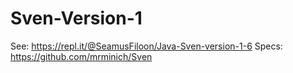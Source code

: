 # Sven-Version-1
 See: https://repl.it/@SeamusFiloon/Java-Sven-version-1-6
 Specs: https://github.com/mrminich/Sven


